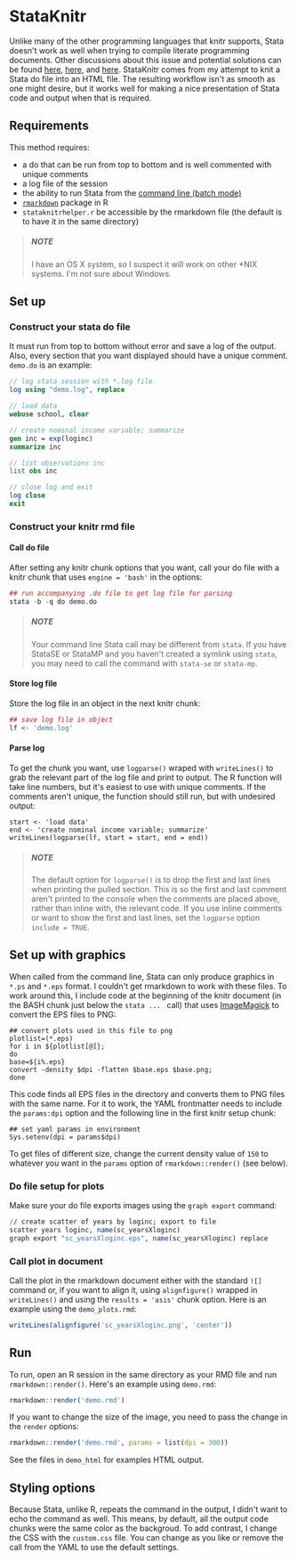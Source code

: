 # StataKnitr

Unlike many of the other programming languages that knitr supports, Stata doesn't work as well when trying to compile literate programming documents. Other discussions about this issue and potential solutions can be found [here](https://hopstat.wordpress.com/2014/01/11/stata-markdown-2/), [here](https://github.com/amarder/stata-tutorial), and [here](http://www.ssc.wisc.edu/~hemken/Stataworkshops/Stata%20and%20R%20Markdown/Statalinux.html). StataKnitr comes from my attempt to knit a Stata do file into an HTML file. The resulting workflow isn't as smooth as one might desire, but it works well for making a nice presentation of Stata code and output when that is required.

## Requirements

This method requires:

*  a do that can be run from top to bottom and is well commented with unique comments
*  a log file of the session
*  the ability to run Stata from the [command line (batch mode)](http://www.stata.com/support/faqs/unix/batch-mode/)
*  [`rmarkdown`](http://cran.r-project.org/web/packages/rmarkdown/) package in R
*  `stataknitrhelper.r` be accessible by the rmarkdown file (the default is to have it in the same directory)

> ##### NOTE
> I have an OS X system, so I suspect it will work on other \*NIX systems. I'm not sure about Windows.

## Set up

### Construct your stata do file 

It must run from top to bottom without error and save a log of the output. Also, every section that you want displayed should have a unique comment. `demo.do` is an example:

```Stata
// log stata session with *.log file
log using "demo.log", replace

// load data
webuse school, clear

// create nominal income variable; summarize
gen inc = exp(loginc)
summarize inc

// list observations inc
list obs inc

// close log and exit
log close                               
exit
```

### Construct your knitr rmd file 
#### Call do file  

After setting any knitr chunk options that you want, call your do file with a knitr chunk that uses `engine = 'bash'` in the options:

```R
## run accompanying .do file to get log file for parsing   
stata -b -q do demo.do
```

> ##### NOTE
> Your command line Stata call may be different from `stata`. If you have StataSE or StataMP and you haven't created a symlink using `stata`, you may need to call the command with `stata-se` or `stata-mp`.

#### Store log file

Store the log file in an object in the next knitr chunk:

```R
## save log file in object
lf <- 'demo.log'
```

#### Parse log

To get the chunk you want, use `logparse()` wraped with `writeLines()` to grab the relevant part of the log file and print to output. The R function will take line numbers, but it's easiest to use with unique comments. If the comments aren't unique, the function should still run, but with undesired output:

```
start <- 'load data'
end <- 'create nominal income variable; summarize'
writeLines(logparse(lf, start = start, end = end))
```

> ##### NOTE
> The default option for `logparse()` is to drop the first and last lines when printing the pulled section. This is so the first and last comment aren't printed to the console when the comments are placed above, rather than inline with, the relevant code. If you use inline comments or want to show the first and last lines, set the `logparse` option `include = TRUE`.

## Set up with graphics

When called from the command line, Stata can only produce graphics in `*.ps` and `*.eps` format. I couldn't get rmarkdown to work with these files. To work around this, I include code at the beginning of the knitr document (in the BASH chunk just below the `stata ... ` call) that uses [ImageMagick](http://www.imagemagick.org/script/index.php) to convert the EPS files to PNG:

```Shell
## convert plots used in this file to png
plotlist=(*.eps)
for i in ${plotlist[@]};
do
base=${i%.eps}
convert -density $dpi -flatten $base.eps $base.png;
done
```

This code finds all EPS files in the directory and converts them to PNG files with the same name. For it to work, the YAML frontmatter needs to include the `params:dpi` option and the following line in the first knitr setup chunk:

```
## set yaml params in environment
Sys.setenv(dpi = params$dpi)
```


To get files of different size, change the current density value of `150` to whatever you want in the `params` option of `rmarkdown::render()` (see below).

### Do file setup for plots

Make sure your do file exports images using the `graph export` command:

```R
// create scatter of years by loginc; export to file
scatter years loginc, name(sc_yearsXloginc)
graph export "sc_yearsXloginc.eps", name(sc_yearsXloginc) replace
```

### Call plot in document

Call the plot in the rmarkdown document either with the standard `![]` command or, if you want to align it, using `alignfigure()` wrapped in `writeLines()` and using the `results = 'asis'` chunk option. Here is an example using the `demo_plots.rmd`:

```R
writeLines(alignfigure('sc_yearsXloginc.png', 'center'))
```

## Run

To run, open an R session in the same directory as your RMD file and run `rmarkdown::render()`. Here's an example using `demo.rmd`:

```r
rmarkdown::render('demo.rmd')
```

If you want to change the size of the image, you need to pass the change in the `render` options:

```r
rmarkdown::render('demo.rmd', params = list(dpi = 300))
```

See the files in `demo_html` for examples HTML output.

## Styling options

Because Stata, unlike R, repeats the command in the output, I didn't want to echo the command as well. This means, by default, all the output code chunks were the same color as the backgroud. To add contrast, I change the CSS with the `custom.css` file. You can change as you like or remove the call from the YAML to use the default settings.








